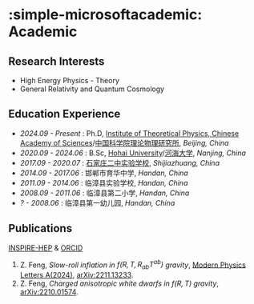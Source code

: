 # :simple-microsoftacademic: Academic

## Research Interests

- High Energy Physics - Theory
- General Relativity and Quantum Cosmology

## Education Experience

- *2024.09 - Present* : Ph.D, [Institute of Theoretical Physics, Chinese Academy of Sciences](http://english.itp.cas.cn)/[中国科学院理论物理研究所](http://itp.cas.cn), *Beijing, China*
- *2020.09 - 2024.06* : B.Sc, [Hohai University](https://en.hhu.edu.cn/)/[河海大学](https://hhu.edu.cn/), *Nanjing, China*
- *2017.09 - 2020.07* : [石家庄二中实验学校](http://sjzezsyxx.com/), *Shijiazhuang, China*
- *2014.09 - 2017.06* : 邯郸市育华中学, *Handan, China*
- *2011.09 - 2014.06* : 临漳县实验学校, *Handan, China*
- *2008.09 - 2011.06* : 临漳县第二小学, *Handan, China*
- *? - 2008.06* : 临漳县第一幼儿园, *Handan, China*

## Publications

[INSPIRE-HEP](https://inspirehep.net/authors/2174851) & [ORCID](https://orcid.org/0000-0002-6377-8544)

1. Z. Feng, *Slow-roll inflation in $f\left(R, T, R_{ab}T^{ab}\right)$ gravity*, [Modern Physics Letters A(2024)](https://doi.org/10.1142/S0217732324500263), [arXiv:2211.13233](https://arxiv.org/abs/2211.13233).
2. Z. Feng, *Charged anisotropic white dwarfs in $f\left({R}, {T}\right)$ gravity*, [arXiv:2210.01574](https://arxiv.org/abs/2210.01574).
